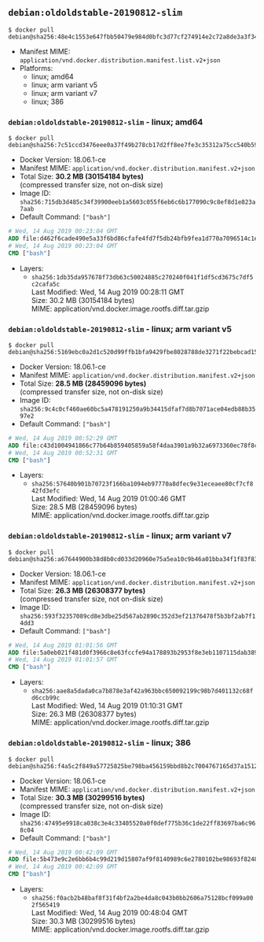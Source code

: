 ## `debian:oldoldstable-20190812-slim`

```console
$ docker pull debian@sha256:48e4c1553e647fbb50479e984d0bfc3d77cf274914e2c72a8de3a3f34192d250
```

-	Manifest MIME: `application/vnd.docker.distribution.manifest.list.v2+json`
-	Platforms:
	-	linux; amd64
	-	linux; arm variant v5
	-	linux; arm variant v7
	-	linux; 386

### `debian:oldoldstable-20190812-slim` - linux; amd64

```console
$ docker pull debian@sha256:7c51ccd3476eee0a37f49b278cb17d2ff8ee7fe3c35312a75cc540b59e5eb8e3
```

-	Docker Version: 18.06.1-ce
-	Manifest MIME: `application/vnd.docker.distribution.manifest.v2+json`
-	Total Size: **30.2 MB (30154184 bytes)**  
	(compressed transfer size, not on-disk size)
-	Image ID: `sha256:715db3d485c34f39900eeb1a5603c055f6eb6c6b177090c9c8ef8d1e823a7aab`
-	Default Command: `["bash"]`

```dockerfile
# Wed, 14 Aug 2019 00:23:04 GMT
ADD file:d462f6cade490e5a33f6bd86cfafe4fd7f5db24bfb9fea1d770a7096514c1ef9 in / 
# Wed, 14 Aug 2019 00:23:04 GMT
CMD ["bash"]
```

-	Layers:
	-	`sha256:1db35da957678f73db63c50024885c270240f041f1df5cd3675c7df5c2cafa5c`  
		Last Modified: Wed, 14 Aug 2019 00:28:11 GMT  
		Size: 30.2 MB (30154184 bytes)  
		MIME: application/vnd.docker.image.rootfs.diff.tar.gzip

### `debian:oldoldstable-20190812-slim` - linux; arm variant v5

```console
$ docker pull debian@sha256:5169ebc0a2d1c520d99ffb1bfa9429fbe8028788de3271f22bebcad15a2b4fb9
```

-	Docker Version: 18.06.1-ce
-	Manifest MIME: `application/vnd.docker.distribution.manifest.v2+json`
-	Total Size: **28.5 MB (28459096 bytes)**  
	(compressed transfer size, not on-disk size)
-	Image ID: `sha256:9c4c0cf460ae60bc5a478191250a9b34415dfaf7d8b7071ace04edb88b3597e2`
-	Default Command: `["bash"]`

```dockerfile
# Wed, 14 Aug 2019 00:52:29 GMT
ADD file:c43d1004941866c77b64b859405859a58f4daa3901a9b32a6973360ec78f8cc4 in / 
# Wed, 14 Aug 2019 00:52:31 GMT
CMD ["bash"]
```

-	Layers:
	-	`sha256:57640b901b70723f166ba1094eb97770a8dfec9e31eceaee80cf7cf842fd3efc`  
		Last Modified: Wed, 14 Aug 2019 01:00:46 GMT  
		Size: 28.5 MB (28459096 bytes)  
		MIME: application/vnd.docker.image.rootfs.diff.tar.gzip

### `debian:oldoldstable-20190812-slim` - linux; arm variant v7

```console
$ docker pull debian@sha256:a67644900b38d8b0cd033d20960e75a5ea10c9b46a01bba34f1f83f83ef620ac
```

-	Docker Version: 18.06.1-ce
-	Manifest MIME: `application/vnd.docker.distribution.manifest.v2+json`
-	Total Size: **26.3 MB (26308377 bytes)**  
	(compressed transfer size, not on-disk size)
-	Image ID: `sha256:593f32357089cd8e3dbe25d567ab2890c352d3ef21376478f5b3bf2ab7f14dd3`
-	Default Command: `["bash"]`

```dockerfile
# Wed, 14 Aug 2019 01:01:56 GMT
ADD file:5a0eb021f481d0f3966c8e63fccfe94a178893b2953f8e3eb1107115dab3892f in / 
# Wed, 14 Aug 2019 01:01:57 GMT
CMD ["bash"]
```

-	Layers:
	-	`sha256:aae8a5dada0ca7b878e3af42a963bbc650092199c98b7d401132c68fd6ccb99c`  
		Last Modified: Wed, 14 Aug 2019 01:10:31 GMT  
		Size: 26.3 MB (26308377 bytes)  
		MIME: application/vnd.docker.image.rootfs.diff.tar.gzip

### `debian:oldoldstable-20190812-slim` - linux; 386

```console
$ docker pull debian@sha256:f4a5c2f849a57725825be798ba456159bbd8b2c7004767165d37a1512cb2a4f6
```

-	Docker Version: 18.06.1-ce
-	Manifest MIME: `application/vnd.docker.distribution.manifest.v2+json`
-	Total Size: **30.3 MB (30299516 bytes)**  
	(compressed transfer size, not on-disk size)
-	Image ID: `sha256:47495e9918ca038c3e4c33405520a0f0def775b36c1de22ff83697ba6c968c04`
-	Default Command: `["bash"]`

```dockerfile
# Wed, 14 Aug 2019 00:42:09 GMT
ADD file:5b473e9c2e6bb6b4c99d219d15807af9f8140989c6e2780102be98693f824812 in / 
# Wed, 14 Aug 2019 00:42:09 GMT
CMD ["bash"]
```

-	Layers:
	-	`sha256:f0acb2b48baf8f31f4bf2a2be4da8c043b0bb2606a75128bcf099a002f565419`  
		Last Modified: Wed, 14 Aug 2019 00:48:04 GMT  
		Size: 30.3 MB (30299516 bytes)  
		MIME: application/vnd.docker.image.rootfs.diff.tar.gzip

